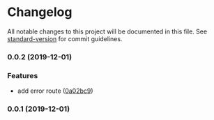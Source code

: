 # Changelog

All notable changes to this project will be documented in this file. See [standard-version](https://github.com/conventional-changelog/standard-version) for commit guidelines.

### 0.0.2 (2019-12-01)

### Features

- add error route ([0a02bc9](https://github.com/alanhg/jhipster-starter/commit/0a02bc9e893c11cadb4f12fbee95eb4f28518fcb))

### 0.0.1 (2019-12-01)
